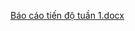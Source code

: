 [Báo cáo tiến độ tuần 1.docx](https://github.com/YUEJ23/csn-da21tta-nguyenminhhaidang-quanlythietbidientu-api-nodejs/files/13328315/Bao.cao.ti.n.d.tu.n.1.docx)

